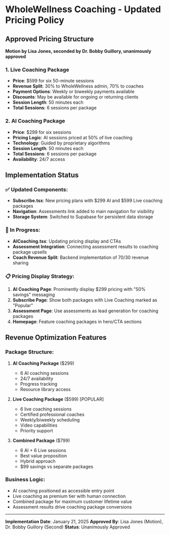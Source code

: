 # WholeWellness Coaching - Updated Pricing Policy

## Approved Pricing Structure
**Motion by Lisa Jones, seconded by Dr. Bobby Guillory, unanimously approved**

### 1. Live Coaching Package
- **Price**: $599 for six 50-minute sessions
- **Revenue Split**: 30% to WholeWellness admin, 70% to coaches
- **Payment Options**: Weekly or biweekly payments available
- **Discounts**: May be available for ongoing or returning clients
- **Session Length**: 50 minutes each
- **Total Sessions**: 6 sessions per package

### 2. AI Coaching Package
- **Price**: $299 for six sessions
- **Pricing Logic**: AI sessions priced at 50% of live coaching
- **Technology**: Guided by proprietary algorithms
- **Session Length**: 50 minutes each
- **Total Sessions**: 6 sessions per package
- **Availability**: 24/7 access

## Implementation Status

### ✅ Updated Components:
- **Subscribe.tsx**: New pricing plans with $299 AI and $599 Live coaching packages
- **Navigation**: Assessments link added to main navigation for visibility
- **Storage System**: Switched to Supabase for persistent data storage

### 🔄 In Progress:
- **AICoaching.tsx**: Updating pricing display and CTAs
- **Assessment Integration**: Connecting assessment results to coaching package upsells
- **Coach Revenue Split**: Backend implementation of 70/30 revenue sharing

### 📋 Pricing Display Strategy:
1. **AI Coaching Page**: Prominently display $299 pricing with "50% savings" messaging
2. **Subscribe Page**: Show both packages with Live Coaching marked as "Popular"
3. **Assessment Page**: Use assessments as lead generation for coaching packages
4. **Homepage**: Feature coaching packages in hero/CTA sections

## Revenue Optimization Features

### Package Structure:
1. **AI Coaching Package** ($299)
   - 6 AI coaching sessions
   - 24/7 availability
   - Progress tracking
   - Resource library access

2. **Live Coaching Package** ($599) [POPULAR]
   - 6 live coaching sessions
   - Certified professional coaches
   - Weekly/biweekly scheduling
   - Video capabilities
   - Priority support

3. **Combined Package** ($799)
   - 6 AI + 6 Live sessions
   - Best value proposition
   - Hybrid approach
   - $99 savings vs separate packages

### Business Logic:
- AI coaching positioned as accessible entry point
- Live coaching as premium tier with human connection
- Combined package for maximum customer lifetime value
- Assessment results drive coaching package conversions

---

**Implementation Date**: January 21, 2025
**Approved By**: Lisa Jones (Motion), Dr. Bobby Guillory (Second)
**Status**: Unanimously Approved